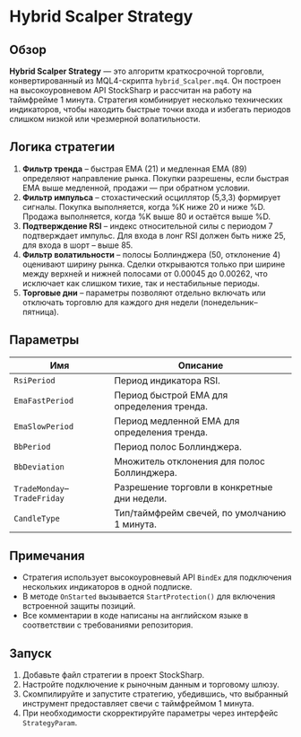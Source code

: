 # Hybrid Scalper Strategy

## Обзор

**Hybrid Scalper Strategy** — это алгоритм краткосрочной торговли, конвертированный из MQL4-скрипта `hybrid_Scalper.mq4`. Он построен на высокоуровневом API StockSharp и рассчитан на работу на таймфрейме 1 минута. Стратегия комбинирует несколько технических индикаторов, чтобы находить быстрые точки входа и избегать периодов слишком низкой или чрезмерной волатильности.

## Логика стратегии

1. **Фильтр тренда** – быстрая EMA (21) и медленная EMA (89) определяют направление рынка. Покупки разрешены, если быстрая EMA выше медленной, продажи — при обратном условии.
2. **Фильтр импульса** – стохастический осциллятор (5,3,3) формирует сигналы. Покупка выполняется, когда %K ниже 20 и ниже %D. Продажа выполняется, когда %K выше 80 и остаётся выше %D.
3. **Подтверждение RSI** – индекс относительной силы с периодом 7 подтверждает импульс. Для входа в лонг RSI должен быть ниже 25, для входа в шорт – выше 85.
4. **Фильтр волатильности** – полосы Боллинджера (50, отклонение 4) оценивают ширину рынка. Сделки открываются только при ширине между верхней и нижней полосами от 0.00045 до 0.00262, что исключает как слишком тихие, так и нестабильные периоды.
5. **Торговые дни** – параметры позволяют отдельно включать или отключать торговлю для каждого дня недели (понедельник–пятница).

## Параметры

| Имя | Описание |
| --- | -------- |
| `RsiPeriod` | Период индикатора RSI. |
| `EmaFastPeriod` | Период быстрой EMA для определения тренда. |
| `EmaSlowPeriod` | Период медленной EMA для определения тренда. |
| `BbPeriod` | Период полос Боллинджера. |
| `BbDeviation` | Множитель отклонения для полос Боллинджера. |
| `TradeMonday`–`TradeFriday` | Разрешение торговли в конкретные дни недели. |
| `CandleType` | Тип/таймфрейм свечей, по умолчанию 1 минута. |

## Примечания

- Стратегия использует высокоуровневый API `BindEx` для подключения нескольких индикаторов в одной подписке.
- В методе `OnStarted` вызывается `StartProtection()` для включения встроенной защиты позиций.
- Все комментарии в коде написаны на английском языке в соответствии с требованиями репозитория.

## Запуск

1. Добавьте файл стратегии в проект StockSharp.
2. Настройте подключение к рыночным данным и торговому шлюзу.
3. Скомпилируйте и запустите стратегию, убедившись, что выбранный инструмент предоставляет свечи с таймфреймом 1 минута.
4. При необходимости скорректируйте параметры через интерфейс `StrategyParam`.
